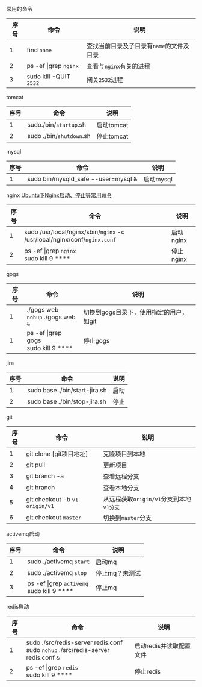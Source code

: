 常用的命令  

|序号|命令|说明|  
|--|--|--|  
|1 |find `name`|查找当前目录及子目录有`name`的文件及目录|  
|2  |ps -ef &#124;grep `nginx`  | 查看与`nginx`有关的进程|  
| 3 | sudo kill -QUIT `2532` |闭关`2532`进程|  

tomcat

|序号|命令  |说明
|--|--|--|
| 1 |sudo./bin/`startup`.sh|启动tomcat|
|2|sudo ./bin/`shutdown`.sh|停止tomcat|

mysql

|序号|命令  |说明
|--|--|--|
| 1 |sudo bin/mysqld_safe --user=mysql &|启动mysql|

nginx
[<a id="cb_post_title_url" class="singleposttitle" href="https://www.cnblogs.com/fireicesion/p/8457898.html">Ubuntu下Nginx启动、停止等常用命令</a>](https://www.cnblogs.com/fireicesion/p/8457898.html)

|序号|命令  |说明
|--|--|--|
| 1|sudo /usr/local/nginx/sbin/`nginx` -c /usr/local/nginx/conf/`nginx.conf`|启动nginx|
|2|ps -ef &#124;grep `nginx` <br>sudo kill 9 ****|停止nginx

gogs

|序号|命令  |说明
|--|--|--|
|1|./gogs web<br>`nohup` ./gogs web `&` |切换到gogs目录下，使用指定的用户，如git|
|1|ps -ef &#124;grep gogs <br> sudo kill 9 **** |停止gogs|

jira

|序号|命令  |说明
|--|--|--|
| 1| sudo base ./bin/start-jira.sh|启动|
| 2| sudo base ./bin/stop-jira.sh|停止|

git

|序号|命令  |说明
|--|--|--|
| 1| git clone [git项目地址]|克隆项目到本地|
| 2| git pull|更新项目|
3|git branch -a|查看远程分支
4|git branch |查看本地分支
5|git checkout -b `v1` `origin/v1`| 从远程获取`origin/v1`分支到本地`v1分支`
6|git checkout `master`|切换到`master`分支

activemq启动

|序号|命令  |说明
|--|--|--|
| 1| sudo ./activemq `start`|启动mq|
|2|sudo ./activemq `stop` |停止mq？未测试|
|3|ps -ef &#124;grep `activemq`<br> sudo kill 9 **** |停止mq|

redis启动

|序号|命令  |说明
|--|--|--|
| 1| sudo ./src/redis-server redis.conf<br>sudo  `nohup` ./src/redis-server redis.conf `&`|启动redis并读取配置文件|
|2|ps -ef \|grep `redis` <br> sudo kill 9 **** |停止redis|

